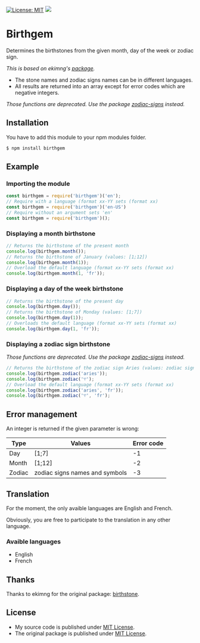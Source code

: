 [![License: MIT](https://img.shields.io/badge/License-MIT-yellow.svg)](https://opensource.org/licenses/MIT)
[![](https://img.shields.io/npm/v/birthgem.svg)](https://www.npmjs.com/package/birthgem)

# Birthgem

Determines the birthstones from the given month, day of the week or zodiac sign.

*This is based on ekimng's [package](https://github.com/ekimng/birthstone).*

- The stone names and zodiac signs names can be in different languages.
- All results are returned into an array except for error codes which are negative integers.

*Those functions are deprecated. Use the package [zodiac-signs](https://www.npmjs.com/package/zodiac-signs) instead.*

## Installation

You have to add this module to your npm modules folder.

```bash
$ npm install birthgem
```

## Example

### Importing the module

```js
const birthgem = require('birthgem')('en');
// Require with a language (format xx-YY sets (format xx)
const birthgem = require('birthgem')('en-US')
// Require without an argument sets 'en'
const birthgem = require('birthgem')();
```

### Displaying a month birthstone

```js
// Returns the birthstone of the present month
console.log(birthgem.month());
// Returns the birthstone of January (values: [1;12])
console.log(birthgem.month(1));
// Overload the default language (format xx-YY sets (format xx)
console.log(birthgem.month(1, 'fr'));
```

### Displaying a day of the week birthstone

```js
// Returns the birthstone of the present day
console.log(birthgem.day());
// Returns the birthstone of Monday (values: [1;7])
console.log(birthgem.day(1));
// Overloads the default language (format xx-YY sets (format xx)
console.log(birthgem.day(1, 'fr'));
```

### Displaying a zodiac sign birthstone

*Those functions are deprecated. Use the package [zodiac-signs](https://www.npmjs.com/package/zodiac-signs) instead.*

```js
// Returns the birthstone of the zodiac sign Aries (values: zodiac signs names and symbols)
console.log(birthgem.zodiac('aries'));
console.log(birthgem.zodiac('♈');
// Overload the default language (format xx-YY sets (format xx)
console.log(birthgem.zodiac('aries', 'fr'));
console.log(birthgem.zodiac('♈', 'fr');
```

## Error management

An integer is returned if the given parameter is wrong:

| Type   | Values                         | Error code |
|--------|--------------------------------|------------|
| Day    | [1;7]                          | -1         |
| Month  | [1;12]                         | -2         |
| Zodiac | zodiac signs names and symbols | -3         |

## Translation

For the moment, the only avaible languages are English and French.

Obviously, you are free to participate to the translation in any other language.

### Avaible languages

- English
- French

## Thanks

Thanks to ekimng for the original package: [birthstone](https://github.com/ekimng/birthstone).

## License

- My source code is published under [MIT License](https://github.com/Helmasaur/birthgem/blob/master/LICENSE).
- The original package is published under [MIT License](https://github.com/ekimng/birthstone/blob/master/LICENSE).